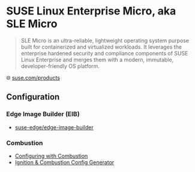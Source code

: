 # SUSE Linux Enterprise Micro, aka SLE Micro

> SLE Micro is an ultra-reliable, lightweight operating system purpose built for containerized and virtualized workloads. 
> It leverages the enterprise hardened security and compliance components of SUSE Linux Enterprise and merges them with a modern, immutable, developer-friendly OS platform.

🌐 [suse.com/products](https://www.suse.com/products/micro/)

## Configuration

### Edge Image Builder (EIB)

* [suse-edge/edge-image-builder](https://github.com/suse-edge/edge-image-builder)

### Combustion

* [Configuring with Combustion](https://documentation.suse.com/sle-micro/5.5/html/SLE-Micro-all/cha-images-combustion.html)
* [Ignition & Combustion Config Generator](https://opensuse.github.io/fuel-ignition/)
